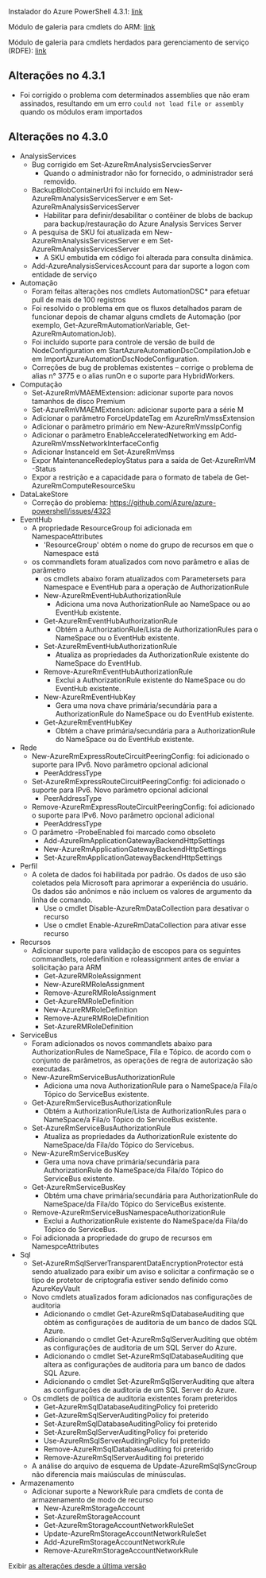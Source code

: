 Instalador do Azure PowerShell 4.3.1: [link](https://github.com/Azure/azure-powershell/releases/download/v4.3.1-August2017/azure-powershell.4.3.1.msi)

Módulo de galeria para cmdlets do ARM: [link](https://www.powershellgallery.com/packages/AzureRM/4.3.1)

Módulo de galeria para cmdlets herdados para gerenciamento de serviço (RDFE): [link](https://www.powershellgallery.com/packages/Azure/4.3.1)

## <a name="changes-in-431"></a>Alterações no 4.3.1

- Foi corrigido o problema com determinados assemblies que não eram assinados, resultando em um erro `could not load file or assembly` quando os módulos eram importados

## <a name="changes-in-430"></a>Alterações no 4.3.0

* AnalysisServices
    * Bug corrigido em Set-AzureRmAnalysisServciesServer
        - Quando o administrador não for fornecido, o administrador será removido.
    * BackupBlobContainerUri foi incluído em New-AzureRmAnalysisServicesServer e em Set-AzureRmAnalysisServicesServer
        - Habilitar para definir/desabilitar o contêiner de blobs de backup para backup/restauração do Azure Analysis Services Server
    * A pesquisa de SKU foi atualizada em New-AzureRmAnalysisServicesServer e em Set-AzureRmAnalysisServicesServer
        - A SKU embutida em código foi alterada para consulta dinâmica.
    * Add-AzureAnalysisServicesAccount para dar suporte a logon com entidade de serviço
* Automação
    * Foram feitas alterações nos cmdlets AutomationDSC* para efetuar pull de mais de 100 registros
    * Foi resolvido o problema em que os fluxos detalhados param de funcionar depois de chamar alguns cmdlets de Automação (por exemplo, Get-AzureRmAutomationVariable, Get-AzureRmAutomationJob).
    * Foi incluído suporte para controle de versão de build de NodeConfiguration em StartAzureAutomationDscCompilationJob e em ImportAzureAutomationDscNodeConfiguration.
    * Correções de bug de problemas existentes – corrige o problema de alias n° 3775 e o alias runOn e o suporte para HybridWorkers.
* Computação
    * Set-AzureRmVMAEMExtension: adicionar suporte para novos tamanhos de disco Premium
    * Set-AzureRmVMAEMExtension: adicionar suporte para a série M
    * Adicionar o parâmetro ForceUpdateTag em AzureRmVmssExtension
    * Adicionar o parâmetro primário em New-AzureRmVmssIpConfig
    * Adicionar o parâmetro EnableAcceleratedNetworking em Add-AzureRmVmssNetworkInterfaceConfig
    * Adicionar InstanceId em Set-AzureRmVmss
    * Expor MaintenanceRedeployStatus para a saída de Get-AzureRmVM -Status
    * Expor a restrição e a capacidade para o formato de tabela de Get-AzureRmComputeResourceSku
* DataLakeStore
    * Correção do problema: https://github.com/Azure/azure-powershell/issues/4323
* EventHub
    * A propriedade ResourceGroup foi adicionada em NamespaceAttributes
        - 'ResourceGroup' obtém o nome do grupo de recursos em que o Namespace está
    * os commandlets foram atualizados com novo parâmetro e alias de parâmetro
        - os cmdlets abaixo foram atualizados com Parametersets para Namespace e EventHub para a operação de AuthorizationRule
        - New-AzureRmEventHubAuthorizationRule
            + Adiciona uma nova AuthorizationRule ao NameSpace ou ao EventHub existente.
        - Get-AzureRmEventHubAuthorizationRule
            + Obtém a AuthorizationRule/Lista de AuthorizationRules para o NameSpace ou o EventHub existente.
        - Set-AzureRmEventHubAuthorizationRule
            + Atualiza as propriedades da AuthorizationRule existente do NameSpace do EventHub.
        - Remove-AzureRmEventHubAuthorizationRule
            + Exclui a AuthorizationRule existente do NameSpace ou do EventHub existente.
        - New-AzureRmEventHubKey
            + Gera uma nova chave primária/secundária para a AuthorizationRule do NameSpace ou do EventHub existente.
        - Get-AzureRmEventHubKey
            + Obtém a chave primária/secundária para a AuthorizationRule do NameSpace ou do EventHub existente.
* Rede
    * New-AzureRmExpressRouteCircuitPeeringConfig: foi adicionado o suporte para IPv6. Novo parâmetro opcional adicional
        - PeerAddressType
    * Set-AzureRmExpressRouteCircuitPeeringConfig: foi adicionado o suporte para IPv6. Novo parâmetro opcional adicional
        - PeerAddressType
    * Remove-AzureRmExpressRouteCircuitPeeringConfig: foi adicionado o suporte para IPv6. Novo parâmetro opcional adicional
        - PeerAddressType
    * O parâmetro -ProbeEnabled foi marcado como obsoleto
        - Add-AzureRmApplicationGatewayBackendHttpSettings
        - New-AzureRmApplicationGatewayBackendHttpSettings
        - Set-AzureRmApplicationGatewayBackendHttpSettings
* Perfil
    * A coleta de dados foi habilitada por padrão. Os dados de uso são coletados pela Microsoft para aprimorar a experiência do usuário. Os dados são anônimos e não incluem os valores de argumento da linha de comando.
        - Use o cmdlet Disable-AzureRmDataCollection para desativar o recurso
        - Use o cmdlet Enable-AzureRmDataCollection para ativar esse recurso
* Recursos
    * Adicionar suporte para validação de escopos para os seguintes commandlets, roledefinition e roleassignment antes de enviar a solicitação para ARM
        - Get-AzureRMRoleAssignment
        - New-AzureRMRoleAssignment
        - Remove-AzureRMRoleAssignment
        - Get-AzureRMRoleDefinition
        - New-AzureRMRoleDefinition
        - Remove-AzureRMRoleDefinition
        - Set-AzureRMRoleDefinition
* ServiceBus
    * Foram adicionados os novos commandlets abaixo para AuthorizationRules de NameSpace, Fila e Tópico. de acordo com o conjunto de parâmetros, as operações de regra de autorização são executadas.
     - New-AzureRmServiceBusAuthorizationRule
       - Adiciona uma nova AuthorizationRule para o NameSpace/a Fila/o Tópico do ServiceBus existente.
     - Get-AzureRmServiceBusAuthorizationRule
       - Obtém a AuthorizationRule/Lista de AuthorizationRules para o NameSpace/a Fila/o Tópico do ServiceBus existente.
     - Set-AzureRmServiceBusAuthorizationRule
       - Atualiza as propriedades da AuthorizationRule existente do NameSpace/da Fila/do Tópico do Servicebus.
     - New-AzureRmServiceBusKey
       - Gera uma nova chave primária/secundária para AuthorizationRule do NameSpace/da Fila/do Tópico do ServiceBus existente.
     - Get-AzureRmServiceBusKey
       - Obtém uma chave primária/secundária para AuthorizationRule do NameSpace/da Fila/do Tópico do ServiceBus existente.
     - Remove-AzureRmServiceBusNamespaceAuthorizationRule
       - Exclui a AuthorizationRule existente do NameSpace/da Fila/do Tópico do ServiceBus.
    * Foi adicionada a propriedade do grupo de recursos em NamespceAttributes
* Sql
    * Set-AzureRmSqlServerTransparentDataEncryptionProtector está sendo atualizado para exibir um aviso e solicitar a confirmação se o tipo de protetor de criptografia estiver sendo definido como AzureKeyVault
    * Novo cmdlets atualizados foram adicionados nas configurações de auditoria
        - Adicionando o cmdlet Get-AzureRmSqlDatabaseAuditing que obtém as configurações de auditoria de um banco de dados SQL Azure.
        - Adicionando o cmdlet Get-AzureRmSqlServerAuditing que obtém as configurações de auditoria de um SQL Server do Azure.
        - Adicionando o cmdlet Set-AzureRmSqlDatabaseAuditing que altera as configurações de auditoria para um banco de dados SQL Azure.
        - Adicionando o cmdlet Set-AzureRmSqlServerAuditing que altera as configurações de auditoria de um SQL Server do Azure.
    * Os cmdlets de política de auditoria existentes foram preteridos
        - Get-AzureRmSqlDatabaseAuditingPolicy foi preterido
        - Get-AzureRmSqlServerAuditingPolicy foi preterido
        - Set-AzureRmSqlDatabaseAuditingPolicy foi preterido
        - Set-AzureRmSqlServerAuditingPolicy foi preterido
        - Use-AzureRmSqlServerAuditingPolicy foi preterido
        - Remove-AzureRmSqlDatabaseAuditing foi preterido
        - Remove-AzureRmSqlServerAuditing foi preterido
    * A análise do arquivo de esquema de Update-AzureRmSqlSyncGroup não diferencia mais maiúsculas de minúsculas.
* Armazenamento
    * Adicionar suporte a NeworkRule para cmdlets de conta de armazenamento de modo de recurso
        - New-AzureRmStorageAccount
        - Set-AzureRmStorageAccount
        - Get-AzureRmStorageAccountNetworkRuleSet
        - Update-AzureRmStorageAccountNetworkRuleSet
        - Add-AzureRmStorageAccountNetworkRule
        - Remove-AzureRmStorageAccountNetworkRule

Exibir [as alterações desde a última versão](https://github.com/Azure/azure-powershell/compare/v4.2.1-July2017...v4.3.1-August2017)
